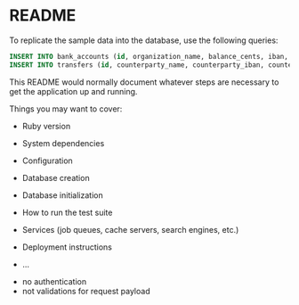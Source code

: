 # README

To replicate the sample data into the database, use the following queries:
```SQL
INSERT INTO bank_accounts (id, organization_name, balance_cents, iban, bic) VALUES (1, 'ACME Corp', 10000000, 'FR10474608000002006107XXXXX', 'OIVUSCLQXXX');
INSERT INTO transfers (id, counterparty_name, counterparty_iban, counterparty_bic, amount_cents, description, bank_account_id) VALUES (1, 'ACME Corp. Main Account', 'EE382200221020145685', 'CCOPFRPPXXX', 11000000, 'Treasury management', 1), (2, 'Bip Bip', 'EE383680981021245685', 'CRLYFRPPTOU', 1000000, 'Bip Bip Salary', 1);
```


This README would normally document whatever steps are necessary to get the
application up and running.

Things you may want to cover:

* Ruby version

* System dependencies

* Configuration

* Database creation

* Database initialization

* How to run the test suite

* Services (job queues, cache servers, search engines, etc.)

* Deployment instructions

* ...


- no authentication
- not validations for request payload
